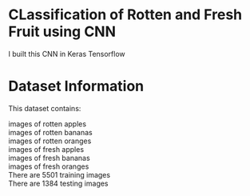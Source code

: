 # CLassification of Rotten and Fresh Fruit using CNN  
I built this CNN in Keras Tensorflow  
# Dataset Information  
This dataset contains:  

images of rotten apples  
images of rotten bananas  
images of rotten oranges  
images of fresh apples  
images of fresh bananas  
images of fresh oranges  
There are 5501 training images  
There are 1384 testing images  
